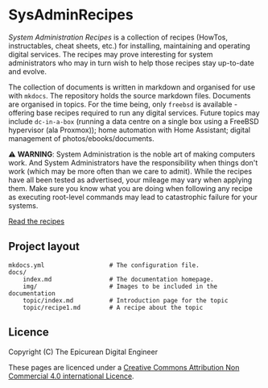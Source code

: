 # SysAdminRecipes

*System Administration Recipes* is a collection of recipes (HowTos, instructables, cheat sheets, etc.) for installing, maintaining and operating digital services. The recipes may prove interesting for system administrators who may in turn wish to help those recipes stay up-to-date and evolve.

The collection of documents is written in markdown and organised for use with `mkdocs`. The repository holds the source markdown files. Documents are organised in topics. For the time being, only `freebsd` is available - offering base recipes required to run any digital services. Future topics may include `dc-in-a-box` (running a data centre on a single box using a FreeBSD hypervisor (ala Proxmox)); home automation with Home Assistant; digital management of photos/ebooks/documents.

:warning: **WARNING**:  System Administration is the noble art of making computers work. And System Administrators have the responsibility when things don't work (which may be more often than we care to admit). While the recipes have all been tested as advertised, your mileage may vary when applying them. Make sure you know what you are doing when following any recipe as executing root-level commands may lead to catastrophic failure for your systems.

[Read the recipes](https://epicureandigitalengineer.github.io/SysAdminRecipes/)

## Project layout

    mkdocs.yml    	            # The configuration file.
    docs/
        index.md             	# The documentation homepage.
        img/					# Images to be included in the documentation
        topic/index.md		    # Introduction page for the topic
        topic/recipe1.md		# A recipe about the topic
## Licence

Copyright (C) The Epicurean Digital Engineer 

These pages are licenced under a [Creative Commons Attribution Non Commercial 4.0 international Licence](http://creativecommons.org/licenses/by-nc/4.0/). 


